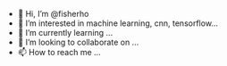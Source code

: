 - 👋 Hi, I’m @fisherho
- 👀 I’m interested in machine learning, cnn, tensorflow...
- 🌱 I’m currently learning ...
- 💞️ I’m looking to collaborate on ...
- 📫 How to reach me ...

<!---
fisherho/fisherho is a ✨ special ✨ repository because its `README.md` (this file) appears on your GitHub profile.
You can click the Preview link to take a look at your changes.
--->
